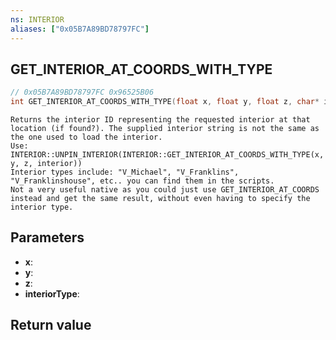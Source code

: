 ```yaml
---
ns: INTERIOR
aliases: ["0x05B7A89BD78797FC"]
---
```

## GET_INTERIOR_AT_COORDS_WITH_TYPE

```c
// 0x05B7A89BD78797FC 0x96525B06
int GET_INTERIOR_AT_COORDS_WITH_TYPE(float x, float y, float z, char* interiorType);
```

```
Returns the interior ID representing the requested interior at that location (if found?). The supplied interior string is not the same as the one used to load the interior.  
Use: INTERIOR::UNPIN_INTERIOR(INTERIOR::GET_INTERIOR_AT_COORDS_WITH_TYPE(x, y, z, interior))  
Interior types include: "V_Michael", "V_Franklins", "V_Franklinshouse", etc.. you can find them in the scripts.  
Not a very useful native as you could just use GET_INTERIOR_AT_COORDS instead and get the same result, without even having to specify the interior type.  
```

## Parameters
* **x**: 
* **y**: 
* **z**: 
* **interiorType**: 

## Return value
